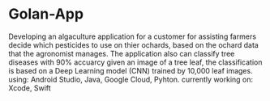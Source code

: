 # Golan-App
Developing an algaculture application for a customer for assisting farmers decide which pesticides to use on thier ochards, based on the ochard data that the agronomist manages.
The application also can classify tree diseases with 90% accuarcy given an image of a tree leaf, the classification is based on a Deep Learning model (CNN) trained by 10,000 leaf images.
using: Android Studio, Java, Google Cloud, Pyhton. currently working on: Xcode, Swift
